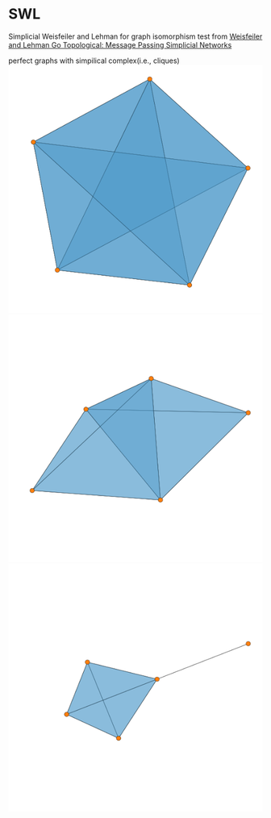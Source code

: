 # SWL
Simplicial Weisfeiler and Lehman for graph isomorphism test
from [Weisfeiler and Lehman Go Topological: Message Passing Simplicial Networks](https://arxiv.org/pdf/2103.03212.pdf)

perfect graphs with simpilical complex(i.e., cliques)
![GitHub Logo](/images/perfect1.png)
![GitHub Logo](/images/perfect2.png)
![GitHub Logo](/images/perfect3.png)



